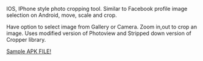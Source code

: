 IOS, IPhone style photo cropping tool. Similar to Facebook profile image selection on Android, move, scale and crop.

Have option to select image from Gallery or Camera. Zoom in,out to crop an image. Uses modified version of Photoview and Stripped down version of Cropper library.

[Sample APK FILE!](https://github.com/ozeetee/AndroidImageZoomCrop/releases/download/1.0/AndroidImageZoomCrop.apk)